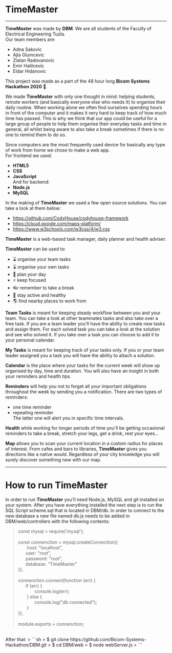 # TimeMaster
---

**TimeMaster** was made by **DBM**. We are all students of the Faculty of Electrical Engineering Tuzla. <br/>Our team members are:
- Adna Sakovic
- Ajla Glumcevic
- Zlatan Radovanovic
- Emir Halilcevic
- Eldar Hidanovic

This project was made as a part of the 48 hour long **Bicom Systems Hackathon 2020** :rocket:.

We made **TimeMaster** with only one thought in mind: helping students, remote workers (and basically everyone else who needs it) to organise their daily routine. When working alone we often find ourselves spending hours in front of the computer and it makes it very hard to keep track of how much time has passed. This is why we think that our app could be useful for a large group of people to help them organise their everyday tasks and time in general, all whilst being aware to also take a break sometimes if there is no one to remind them to do so.

Since computers are the most frequently used device for basically any type of work from home we chose to make a web app. <br/> For frontend we used:
- **HTML5** 
- **CSS**
- **JavaScript**
<br/>And for backend:
- **Node.js**
- **MySQL**

In the making of **TimeMaster** we used a few open source solutions. You can take a look at them below:
- https://github.com/CodyHouse/codyhouse-framework
- https://cloud.google.com/maps-platform/
- https://www.w3schools.com/w3css/4/w3.css

**TimeMaster** is a web-based task manager, daily planner and health adviser.

**TimeMaster** can be used to:
- :hourglass: organise your team tasks
- :hourglass: organise your own tasks
- :date: plan your day
- :zap: keep focused
- :eyeglasses: remember to take a break
- :runner: stay active and healthy
- :earth_americas: find nearby places to work from

**Team Tasks** is meant for keeping steady workflow between you and your team. You can take a look at other teammates tasks and also take over a free task. If you are a team leader you'll have the ability to create new tasks and assign them. For each solved task you can take a look at the solution and see who solved it. If you take over a task you can choose to add it to your personal calendar.

**My Tasks** is meant for keeping track of your tasks only. If you or your team leader assigned you a task you will have the ability to attach a solution.

**Calendar** is the place where your tasks for the current week will show up organised by day, time and duration. You will also have an insight in both your reminders and health tips.

**Reminders** will help you not to forget all your important obligations throughout the week by sending you a notification. There are two types of reminders:
- one time reminder
- repeating reminder
<br/>The latter one will alert you in specific time intervals.

**Health** while working for longer periods of time you'll be getting occasional reminders to take a break, stretch your legs, get a drink, rest your eyes...

**Map** allows you to scan your current location in a custom radius for places of interest. From cafes and bars to libraries, **TimeMaster** gives you directions like a native would. Regardless of your city knowledge you will surely discover something new with our map.

---
# How to run TimeMaster
In order to run **TimeMaster** you'll need Node.js, MySQL and git installed on your system.
After you have everything installed the next step is to run the SQL Script scheme.sql that is located in DBM/db.
In order to connect to the new database a new file named db.js needs to be added in DBM/web/controllers with the following contents:
>const mysql = require('mysql');<br/>
><br/>
>const connenction = mysql.createConnection({<br/>
>   &nbsp;&nbsp;&nbsp;&nbsp;&nbsp;&nbsp; host: "localhost",<br/>
>    &nbsp;&nbsp;&nbsp;&nbsp;&nbsp;&nbsp;user: "root",<br/>
>    &nbsp;&nbsp;&nbsp;&nbsp;&nbsp;&nbsp;password: "root",<br/>
>    &nbsp;&nbsp;&nbsp;&nbsp;&nbsp;&nbsp;database: "TimeMaster"<br/>
>});<br/>
><br/>
>connenction.connect(function (err) {<br/>
>    &nbsp;&nbsp;&nbsp;&nbsp;&nbsp;&nbsp;if (err) {<br/>
>       &nbsp;&nbsp;&nbsp;&nbsp;&nbsp;&nbsp;&nbsp;&nbsp;&nbsp;&nbsp;&nbsp;&nbsp; console.log(err);<br/>
>   &nbsp;&nbsp;&nbsp;&nbsp;&nbsp;&nbsp; } else {<br/>
>       &nbsp;&nbsp;&nbsp;&nbsp;&nbsp;&nbsp;&nbsp;&nbsp;&nbsp;&nbsp;&nbsp;&nbsp; console.log("db connected");<br/>
>   &nbsp;&nbsp;&nbsp;&nbsp;&nbsp;&nbsp; }<br/>
>});<br/>
><br/>
>module.exports = connenction;<br/>
<br/>
After that:
> ```sh
> $ git clone https://github.com/Bicom-Systems-Hackathon/DBM.git
> $ cd DBM/web
> $ node webServer.js
> ```
